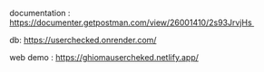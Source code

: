 
documentation :  https://documenter.getpostman.com/view/26001410/2s93JrvjHs 

db: https://userchecked.onrender.com/

web demo : https://ghiomausercheked.netlify.app/